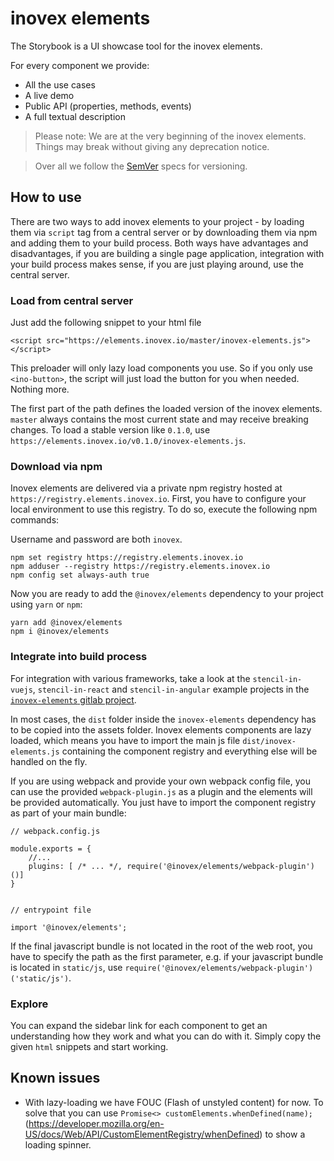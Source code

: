 # inovex elements

The Storybook is a UI showcase tool for the inovex elements.

For every component we provide:

* All the use cases
* A live demo
* Public API (properties, methods, events)
* A full textual description

> Please note: We are at the very beginning of the inovex elements. Things may break without giving any deprecation notice.

> Over all we follow the [SemVer](https://semver.org/) specs for versioning.

## How to use

There are two ways to add inovex elements to your project - by loading them via `script` tag from a central server or by
downloading them via npm and adding them to your build process. Both ways have advantages and disadvantages, if you are
building a single page application, integration with your build process makes sense, if you are just playing around, use
the central server.

### Load from central server

Just add the following snippet to your html file

```
<script src="https://elements.inovex.io/master/inovex-elements.js"></script>
```

This preloader will only lazy load components you use. So if you only use `<ino-button>`, the script will just load the
button for you when needed. Nothing more.

The first part of the path defines the loaded version of the inovex elements. `master` always contains the most current
state and may receive breaking changes. To load a stable version like `0.1.0`, use `https://elements.inovex.io/v0.1.0/inovex-elements.js`.

### Download via npm

Inovex elements are delivered via a private npm registry hosted at `https://registry.elements.inovex.io`. First, you have to configure
your local environment to use this registry. To do so, execute the following npm commands:

Username and password are both `inovex`.

```
npm set registry https://registry.elements.inovex.io
npm adduser --registry https://registry.elements.inovex.io
npm config set always-auth true
```

Now you are ready to add the `@inovex/elements` dependency to your project using `yarn` or `npm`:
```
yarn add @inovex/elements
npm i @inovex/elements
```

### Integrate into build process

For integration with various frameworks, take a look at the `stencil-in-vuejs`, `stencil-in-react` and `stencil-in-angular`
example projects in the [`inovex-elements` gitlab project](https://gitlab.inovex.de/inovex-elements).

In most cases, the `dist` folder inside the `inovex-elements` dependency has to be copied into the assets folder.
Inovex elements components are lazy loaded, which means you have to import the main js file `dist/inovex-elements.js` containing the component
registry and everything else will be handled on the fly.

If you are using webpack and provide your own webpack config file, you can use the provided `webpack-plugin.js` as a plugin
and the elements will be provided automatically. You just have to import the component registry as part of your main bundle:

```
// webpack.config.js

module.exports = {
    //...
    plugins: [ /* ... */, require('@inovex/elements/webpack-plugin')()]
}


// entrypoint file

import '@inovex/elements';
```

If the final javascript bundle is not located in the root of the web root, you have to specify the path as the first parameter,
e.g. if your javascript bundle is located in `static/js`, use `require('@inovex/elements/webpack-plugin')('static/js')`.

### Explore

You can expand the sidebar link for each component to get an understanding how they work and what you can do with it. Simply copy the given `html` snippets and start working.

## Known issues

* With lazy-loading we have FOUC (Flash of unstyled content) for now. To solve that you can use `Promise<> customElements.whenDefined(name);` (https://developer.mozilla.org/en-US/docs/Web/API/CustomElementRegistry/whenDefined) to show a loading spinner.

<!-- STORY -->
